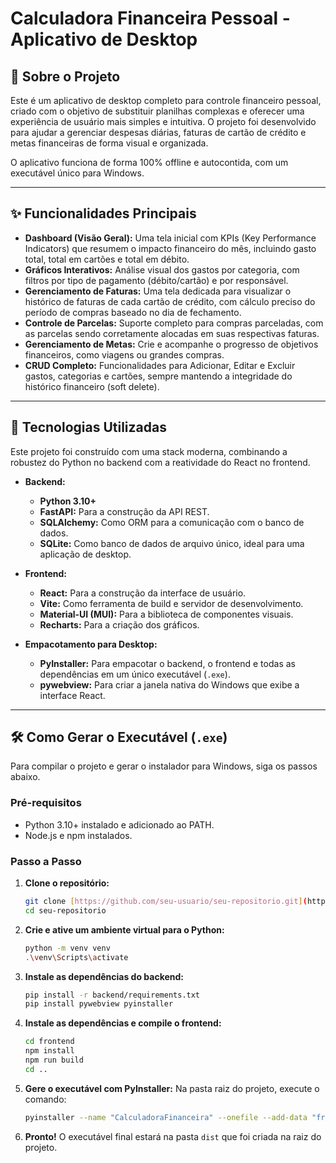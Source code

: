 #  Calculadora Financeira Pessoal - Aplicativo de Desktop

## 📝 Sobre o Projeto

Este é um aplicativo de desktop completo para controle financeiro pessoal, criado com o objetivo de substituir planilhas complexas e oferecer uma experiência de usuário mais simples e intuitiva. O projeto foi desenvolvido para ajudar a gerenciar despesas diárias, faturas de cartão de crédito e metas financeiras de forma visual e organizada.

O aplicativo funciona de forma 100% offline e autocontida, com um executável único para Windows.

---

## ✨ Funcionalidades Principais

* **Dashboard (Visão Geral):** Uma tela inicial com KPIs (Key Performance Indicators) que resumem o impacto financeiro do mês, incluindo gasto total, total em cartões e total em débito.
* **Gráficos Interativos:** Análise visual dos gastos por categoria, com filtros por tipo de pagamento (débito/cartão) e por responsável.
* **Gerenciamento de Faturas:** Uma tela dedicada para visualizar o histórico de faturas de cada cartão de crédito, com cálculo preciso do período de compras baseado no dia de fechamento.
* **Controle de Parcelas:** Suporte completo para compras parceladas, com as parcelas sendo corretamente alocadas em suas respectivas faturas.
* **Gerenciamento de Metas:** Crie e acompanhe o progresso de objetivos financeiros, como viagens ou grandes compras.
* **CRUD Completo:** Funcionalidades para Adicionar, Editar e Excluir gastos, categorias e cartões, sempre mantendo a integridade do histórico financeiro (soft delete).

---

## 🚀 Tecnologias Utilizadas

Este projeto foi construído com uma stack moderna, combinando a robustez do Python no backend com a reatividade do React no frontend.

* **Backend:**
    * **Python 3.10+**
    * **FastAPI:** Para a construção da API REST.
    * **SQLAlchemy:** Como ORM para a comunicação com o banco de dados.
    * **SQLite:** Como banco de dados de arquivo único, ideal para uma aplicação de desktop.

* **Frontend:**
    * **React:** Para a construção da interface de usuário.
    * **Vite:** Como ferramenta de build e servidor de desenvolvimento.
    * **Material-UI (MUI):** Para a biblioteca de componentes visuais.
    * **Recharts:** Para a criação dos gráficos.

* **Empacotamento para Desktop:**
    * **PyInstaller:** Para empacotar o backend, o frontend e todas as dependências em um único executável (`.exe`).
    * **pywebview:** Para criar a janela nativa do Windows que exibe a interface React.

---

## 🛠️ Como Gerar o Executável (`.exe`)

Para compilar o projeto e gerar o instalador para Windows, siga os passos abaixo.

### Pré-requisitos
* Python 3.10+ instalado e adicionado ao PATH.
* Node.js e npm instalados.

### Passo a Passo

1.  **Clone o repositório:**
    ```bash
    git clone [https://github.com/seu-usuario/seu-repositorio.git](https://github.com/seu-usuario/seu-repositorio.git)
    cd seu-repositorio
    ```

2.  **Crie e ative um ambiente virtual para o Python:**
    ```bash
    python -m venv venv
    .\venv\Scripts\activate
    ```

3.  **Instale as dependências do backend:**
    ```bash
    pip install -r backend/requirements.txt
    pip install pywebview pyinstaller 
    ```

4.  **Instale as dependências e compile o frontend:**
    ```bash
    cd frontend
    npm install
    npm run build
    cd .. 
    ```

5.  **Gere o executável com PyInstaller:**
    Na pasta raiz do projeto, execute o comando:
    ```bash
    pyinstaller --name "CalculadoraFinanceira" --onefile --add-data "frontend/dist;frontend/dist" --add-data "backend;backend" --hidden-import "uvicorn.lifespan.on" --hidden-import "uvicorn.loops.auto" --hidden-import "uvicorn.protocols.http.auto" run_desktop_app.py
    ```

6.  **Pronto!** O executável final estará na pasta `dist` que foi criada na raiz do projeto.
